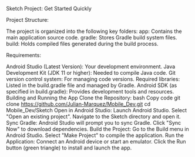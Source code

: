 Sketch Project: Get Started Quickly

Project Structure:

The project is organized into the following key folders:
  app: Contains the main application source code.
  gradle: Stores Gradle build system files.
  build: Holds compiled files generated during the build process.

Requirements:

 Android Studio (Latest Version): Your development environment.
 Java Development Kit (JDK 11 or higher): Needed to compile Java code.
 Git version control system: For managing code versions.
 Required libraries: Listed in the build.gradle file and managed by Gradle.
 Android SDK (as specified in build.gradle): Provides development tools and resources.
Building and Running the App
Clone the Repository:
bash
Copy code
git clone https://github.com/Julian-Marquez/Mobile_Dev.git
cd Mobile_Dev/Sketch
Open in Android Studio:
Launch Android Studio.
Select "Open an existing project".
Navigate to the Sketch directory and open it.
Sync Gradle:
Android Studio will prompt you to sync Gradle.
Click "Sync Now" to download dependencies.
Build the Project:
Go to the Build menu in Android Studio.
Select "Make Project" to compile the application.
Run the Application:
Connect an Android device or start an emulator.
Click the Run button (green triangle) to install and launch the app.

